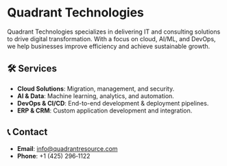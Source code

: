 # Quadrant Technologies

Quadrant Technologies specializes in delivering IT and consulting solutions to drive digital transformation. With a focus on cloud, AI/ML, and DevOps, we help businesses improve efficiency and achieve sustainable growth.

## 🛠️ Services

- **Cloud Solutions**: Migration, management, and security.  
- **AI & Data**: Machine learning, analytics, and automation.  
- **DevOps & CI/CD**: End-to-end development & deployment pipelines.  
- **ERP & CRM**: Custom application development and integration.

## 📞 Contact

- **Email**: info@quadrantresource.com  
- **Phone**: +1 (425) 296‑1122
